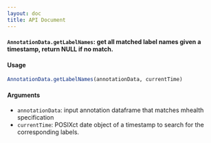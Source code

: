 ```yaml
---
layout: doc
title: API Document
---
```


#### `AnnotationData.getLabelNames`: get all matched label names given a timestamp, return NULL if no match. ####

#### Usage ####

```r
AnnotationData.getLabelNames(annotationData, currentTime)
```

#### Arguments ####

* `annotationData`: input annotation dataframe that matches mhealth specification
* `currentTime`: POSIXct date object of a timestamp to search for the corresponding labels.


